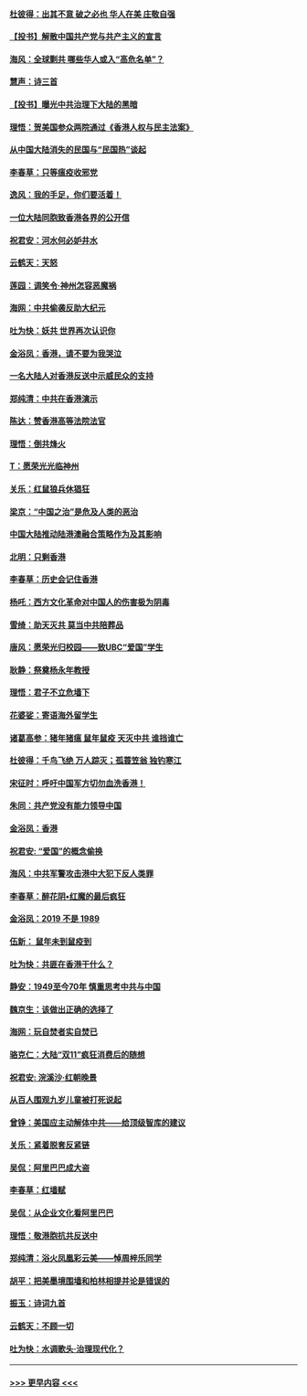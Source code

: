 #### [杜彼得：出其不意 破之必也 华人在美 庄敬自强](../pages/nsc993/n11679554.md?t=11260633) 
#### [【投书】解散中国共产党与共产主义的宣言](../pages/nsc993/n11679177.md?t=11260633) 
#### [海风：全球剿共 哪些华人或入“高危名单”？](../pages/nsc993/n11678617.md?t=11260633) 
#### [慧声：诗三首](../pages/nsc993/n11678848.md?t=11260633) 
#### [【投书】曝光中共治理下大陆的黑暗](../pages/nsc993/n11678674.md?t=11260633) 
#### [理悟：贺美国参众两院通过《香港人权与民主法案》](../pages/nsc993/n11678104.md?t=11260633) 
#### [从中国大陆消失的民国与“民国热”谈起](../pages/nsc993/n11678075.md?t=11260633) 
#### [李春草：只等瘟疫收邪党](../pages/nsc993/n11677308.md?t=11260633) 
#### [逸风：我的手足，你们要活着！](../pages/nsc993/n11676352.md?t=11260633) 
#### [一位大陆同胞致香港各界的公开信](../pages/nsc993/n11675761.md?t=11260633) 
#### [祝君安：河水何必妒井水](../pages/nsc993/n11675746.md?t=11260633) 
#### [云鹤天：天怒](../pages/nsc993/n11675718.md?t=11260633) 
#### [莲园：调笑令‧神州怎容恶魔祸](../pages/nsc993/n11675648.md?t=11260633) 
#### [海网：中共偷袭反助大纪元](../pages/nsc993/n11673515.md?t=11260633) 
#### [吐为快：妖共 世界再次认识你](../pages/nsc993/n11673506.md?t=11260633) 
#### [金浴凤：香港，请不要为我哭泣](../pages/nsc993/n11673248.md?t=11260633) 
#### [一名大陆人对香港反送中示威民众的支持](../pages/nsc993/n11672615.md?t=11260633) 
#### [郑纯清：中共在香港演示](../pages/nsc993/n11670539.md?t=11260633) 
#### [陈达：赞香港高等法院法官](../pages/nsc993/n11669542.md?t=11260633) 
#### [理悟：倒共烽火](../pages/nsc993/n11668844.md?t=11260633) 
#### [T：愿荣光光临神州](../pages/nsc993/n11668421.md?t=11260633) 
#### [关乐：红鼠狼兵休猖狂](../pages/nsc993/n11668378.md?t=11260633) 
#### [梁京：“中国之治”是危及人类的恶治](../pages/nsc993/n11668328.md?t=11260633) 
#### [中国大陆推动陆港澳融合策略作为及其影响](../pages/nsc993/n11668157.md?t=11260633) 
#### [北明：只剩香港](../pages/nsc993/n11668002.md?t=11260633) 
#### [李春草：历史会记住香港](../pages/nsc993/n11667927.md?t=11260633) 
#### [杨吒：西方文化革命对中国人的伤害极为阴毒](../pages/nsc993/n11664521.md?t=11260633) 
#### [雪绮：助天灭共 莫当中共陪葬品](../pages/nsc993/n11662650.md?t=11260633) 
#### [唐风：愿荣光归校园——致UBC“爱国”学生](../pages/nsc993/n11662194.md?t=11260633) 
#### [耿静：祭奠杨永年教授](../pages/nsc993/n11662514.md?t=11260633) 
#### [理悟：君子不立危墙下](../pages/nsc993/n11662172.md?t=11260633) 
#### [花婆娑：寄语海外留学生](../pages/nsc993/n11662121.md?t=11260633) 
#### [诸葛高参：猪年猪瘟 鼠年鼠疫 天灭中共 谁挡谁亡](../pages/nsc993/n11661980.md?t=11260633) 
#### [杜彼得：千鸟飞绝 万人踪灭；孤蓑笠翁 独钓寒江](../pages/nsc993/n11661170.md?t=11260633) 
#### [宋征时：呼吁中国军方切勿血洗香港！](../pages/nsc993/n11415318.md?t=11260633) 
#### [朱同：共产党没有能力领导中国](../pages/nsc993/n11660421.md?t=11260633) 
#### [金浴凤：香港](../pages/nsc993/n11660419.md?t=11260633) 
#### [祝君安: “爱国”的概念偷换](../pages/nsc993/n11659706.md?t=11260633) 
#### [海风：中共军警攻击港中大犯下反人类罪](../pages/nsc993/n11659632.md?t=11260633) 
#### [李春草：醉花阴•红魔的最后疯狂](../pages/nsc993/n11659287.md?t=11260633) 
#### [金浴凤：2019 不是 1989](../pages/nsc993/n11657663.md?t=11260633) 
#### [伍新： 鼠年未到鼠疫到](../pages/nsc993/n11655098.md?t=11260633) 
#### [吐为快：共匪在香港干什么？](../pages/nsc993/n11654891.md?t=11260633) 
#### [静安：1949至今70年 慎重思考中共与中国](../pages/nsc993/n11651244.md?t=11260633) 
#### [魏京生：该做出正确的选择了](../pages/nsc993/n11653084.md?t=11260633) 
#### [海网：玩自焚者实自焚已](../pages/nsc993/n11652423.md?t=11260633) 
#### [骆克仁：大陆“双11”疯狂消费后的随想](../pages/nsc993/n11652305.md?t=11260633) 
#### [祝君安: 浣溪沙·红朝晚景](../pages/nsc993/n11652258.md?t=11260633) 
#### [从百人围观九岁儿童被打死说起](../pages/nsc993/n11651030.md?t=11260633) 
#### [曾铮：美国应主动解体中共——给顶级智库的建议](../pages/nsc993/n11649888.md?t=11260633) 
#### [关乐：紧着脱套反紧链](../pages/nsc993/n11649069.md?t=11260633) 
#### [吴侃：阿里巴巴成大盗](../pages/nsc993/n11645523.md?t=11260633) 
#### [李春草：红墙赋](../pages/nsc993/n11646389.md?t=11260633) 
#### [吴侃：从企业文化看阿里巴巴](../pages/nsc993/n11645476.md?t=11260633) 
#### [理悟：敬港胞抗共反送中](../pages/nsc993/n11645466.md?t=11260633) 
#### [郑纯清：浴火凤凰彩云美——悼周梓乐同学](../pages/nsc993/n11645155.md?t=11260633) 
#### [胡平：把美墨境围墙和柏林相提并论是错误的](../pages/nsc993/n11645134.md?t=11260633) 
#### [振玉：诗词九首](../pages/nsc993/n11644081.md?t=11260633) 
#### [云鹤天：不顾一切](../pages/nsc993/n11643508.md?t=11260633) 
#### [吐为快：水调歌头·治理现代化？](../pages/nsc993/n11643485.md?t=11260633) 

----
#### [ >>> 更早内容 <<< ](../indexes/nsc993-earlier.md)
